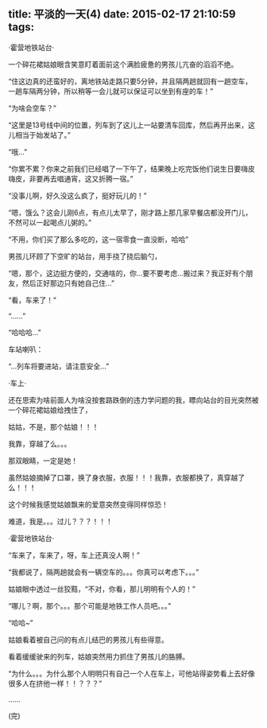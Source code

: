 title: 平淡的一天(4)
date: 2015-02-17 21:10:59
tags:
---
·霍营地铁站台·

一个碎花裙姑娘眼含笑意盯着面前这个满脸疲惫的男孩儿亢奋的滔滔不绝。

“住这边真的还蛮好的，离地铁站走路只要5分钟，并且隔两趟就回有一趟空车，一趟车隔两分钟，所以稍等一会儿就可以保证可以坐到有座的车！”

“为啥会空车？”
<!-- more -->
“这里是13号线中间的位置，列车到了这儿上一站要清车回库，然后再开出来，这儿相当于始发站了。”

“哦…”

“你累不累？你来之前我们已经唱了一下午了，结果晚上吃完饭他们说生日要嗨皮嗨皮，非要再去唱通宵，这又折腾一宿。”

“没事儿啊，好久没这么疯了，挺好玩儿的！”

“嗯，饿么？这会儿刚6点，有点儿太早了，刚才路上那几家早餐店都没开门儿，不然可以一起喝点儿粥的。”

“不用，你们买了那么多吃的，这一宿零食一直没断，哈哈”

男孩儿环顾了下空旷的站台，用手挠了挠后脑勺，

“嗯，那个，这边挺方便的，交通啥的，你…要不要考虑…搬过来？我正好有个朋友，然后正好那边只有她自己住…”

“看，车来了！”

“……”

“哈哈哈…”

车站喇叭：

“…列车将要进站，请注意安全…”

·车上·

还在思索为啥前面人为啥没按套路跌倒的违力学问题的我，瞟向站台的目光突然被一个碎花裙姑娘给拽住了，

姑姑，不是，那个姑娘！！！

我靠，穿越了么。。。

那双眼睛，一定是她！

虽然姑娘摘掉了口罩，换了身衣服，衣服！！！我靠，衣服都换了，真穿越了么！！！

这个时候我感觉姑娘飘来的爱意突然变得同样惊恐！

难道，我是。。。过儿？？？！！！

·霍营地铁站台·

“车来了，车来了，呀，车上还真没人啊！”

“我都说了，隔两趟就会有一辆空车的。。。你真可以考虑下。。。”

姑娘眼中透过一丝狡黠，“不对，你看，那儿明明有个人的！”

“哪儿？啊，那个。。。那个可能是地铁工作人员吧。。。”

“哈哈~”

姑娘看着被自己问的有点儿结巴的男孩儿有些得意。

看着缓缓驶来的列车，姑娘突然用力抓住了男孩儿的胳膊。

“为什么。。。为什么那个人明明只有自己一个人在车上，可他站得姿势看上去好像很多人在挤他一样！！？？？”

……

(完)